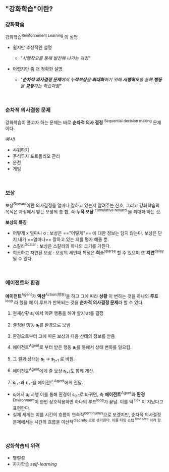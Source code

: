 ## "강화학습"이란?

### 강화학습
강화학습<sup>Reinforcement Learning</sup> 의 설명

- 쉽지만 추상적인 설명 
	- *"시행착오를 통해 발전해 나가는 과정"*

- 어렵지만 좀 더 정확한 설명 
	- *"**순차적 의사결정 문제**에서 **누적보상**을 **최대화**하기 위해 **시행착오**를 통해 **행동**을 **교정**하는 학습과정"*

<br>

### 순차적 의사결정 문제
강화학습이 풀고자 하는 문제는 바로 **순차적 의사 결정** <sup>Sequential decision making</sup> 문제이다.

*예시)*
- 샤워하기
- 주식투자 포트폴리오 관리
- 운전
- 게임

<br>

### 보상
보상<sup>Reward</sup>이란 의사결정을 얼마나 잘하고 있는지 알려주는 신호, 그리고 강화학습의 목적은 
과정에서 받는 보상의 총 합, 즉 **누적 보상** <sup>cumulative reward</sup> 을 최대화 하는 것.

**보상의 특징**
- 어떻게 x 얼마나 o 
	:  보상은 =="어떻게"== 에 대한 정보는 담지 않는다. 보상은 단지 내가 ==얼마나== 잘하고 있는 지를 평가 해줄 뿐.
- 스칼라<sup>Scalar</sup> 
	:  보상은 스칼라의 하나의 크기를 가진다.
- 희소하고 지연된 보상 
	:  보상의 세번째 특징은 **희소**<sup>sparse</sup> 할 수 있으며 또 **지연**<sup>delay</sup> 될 수 있다. 

<br>

### 에이전트와 환경
**에이전트**<sup>Agent</sup>가 **액션**<sup>Action(행동)</sup>을 하고 그에 따라 **상황** 이 변하는 것을 하나의 **루프**<sup>loop</sup> 라 했을 때 이 루프가 반복되는 것을 **순차적 의사결정 문제**라 할 수 있다.

1. 현재상황 **s**<sub>t</sub> 에서 어뗜 행동을 해야 할지 at를 결정
2. 결정된 행동 **a**<sub>t</sub>를 환경으로 보냄
3. 환경으로부터 그에 따른 보상과 다음 상태의 정보를 받음

1. 에이전트<sup>Agent</sup>로 부터 받은 행동 **a**<sub>t</sub>를 통해서 상태 변화를 일으킴.
2. 그 결과 상태는 **s**<sub>t</sub>  $\longrightarrow$  **s**<sub>t+1</sub> 로 바뀜.
3. 에이전트<sup>Agent</sup>에게 줄 보상 **r**<sub>t+1</sub>도 함께 계산.
4. **s**<sub>t+1</sub>과 **r**<sub>t+1</sub>을 에이전트<sup>Agent</sup>에게 전달.

- s<sub>t</sub>에서 a<sub>t</sub> 시행 이를 통해 환경이 s<sub>t+1</sub>로 바뀌면, 측 **에이전트**<sup>Agent</sup>와 **환경**<sup>Environment</sup>이 한번 상호작용하면 하나의 루프<sup>loop</sup>가 끝남. 이를 틱<sup> tick</sup> 이 지났다고 표현한다.
- 실제 세계는 이를 시간의 흐름이 연속적<sup>continuous</sup>으로 보겠지만, 순차적 의사결정문제에서는 시간의 흐름을 이산적<sup>discrete</sub> 으로 생각한다. 이를 타임 스텝 <sup>time step</sup> 이라 함.

<br>

### 강화학습의 위력
- 병렬성
- 자가학습 *self-learning*